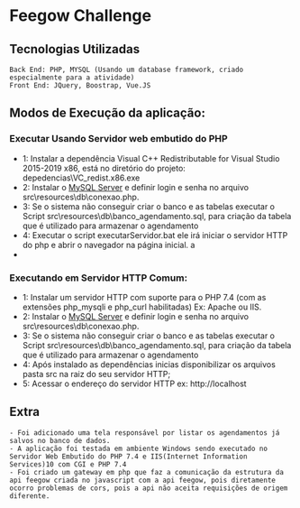 # Feegow Challenge
 
## Tecnologias Utilizadas
    Back End: PHP, MYSQL (Usando um database framework, criado especialmente para a atividade)
    Front End: JQuery, Boostrap, Vue.JS
 
## Modos de Execução da aplicação:
### Executar Usando Servidor web embutido do PHP
- 1: Instalar a dependência Visual C++ Redistributable for Visual Studio 2015-2019 x86, está no diretório do projeto: depedencias\VC_redist.x86.exe
- 2: Instalar o [MySQL Server](https://dev.mysql.com/downloads/windows/installer/8.0.html) e definir login e senha no arquivo src\resources\db\conexao.php.
- 3: Se o sistema não conseguir criar o banco e as tabelas executar o Script src\resources\db\banco_agendamento.sql, para criação da tabela que é utilizado para armazenar o agendamento
- 4: Executar o script executarServidor.bat ele irá iniciar o servidor HTTP do php e abrir o navegador na página inicial.
 a
 - 
 
### Executando em Servidor HTTP Comum:
-  1: Instalar um servidor HTTP com suporte para o PHP 7.4 (com as extensões php_mysqli e php_curl habilitadas) Ex: Apache ou IIS.
-  2: Instalar o  [MySQL Server](https://dev.mysql.com/downloads/windows/installer/8.0.html) e definir login e senha no arquivo src\resources\db\conexao.php.
-  3: Se o sistema não conseguir criar o banco e as tabelas executar o Script src\resources\db\banco_agendamento.sql, para criação da tabela que é utilizado para armazenar o agendamento
-  4: Após instalado as dependências inicias disponibilizar os arquivos pasta src na raiz do seu servidor HTTP;
-  5: Acessar o endereço do servidor HTTP ex: http://localhost

## Extra
    - Foi adicionado uma tela responsável por listar os agendamentos já salvos no banco de dados.
    - A aplicação foi testada em ambiente Windows sendo executado no Servidor Web Embutido do PHP 7.4 e IIS(Internet Information Services)10 com CGI e PHP 7.4
    - Foi criado um gateway em php que faz a comunicação da estrutura da api feegow criada no javascript com a api feegow, pois diretamente ocorro problemas de cors, pois a api não aceita requisições de origem diferente. 